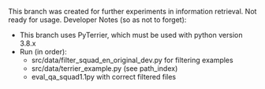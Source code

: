 This branch was created for further experiments in information retrieval. Not ready for usage.
Developer Notes (so as not to forget):
- This branch uses PyTerrier, which must be used with python version 3.8.x
- Run (in order):
  -  src/data/filter_squad_en_original_dev.py for filtering examples
  -  src/data/terrier_example.py (see path_index)
  -  eval_qa_squad1.1py with correct filtered files